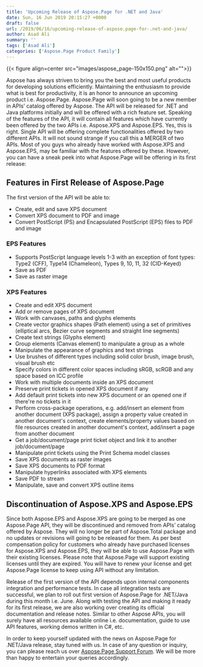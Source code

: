```yaml
---
title: 'Upcoming Release of Aspose.Page for .NET and Java'
date: Sun, 16 Jun 2019 20:15:27 +0000
draft: false
url: /2019/06/16/upcoming-release-of-aspose.page-for-.net-and-java/
author: Asad Ali
summary: ''
tags: ['Asad Ali']
categories: ['Aspose.Page Product Family']
---
```




{{< figure align=center src="images/aspose_page-150x150.png" alt="">}}


Aspose has always striven to bring you the best and most useful products for developing solutions efficiently. Maintaining the enthusiasm to provide what is best for productivity, it is an honor to announce an upcoming product i.e. Aspose.Page. Aspose.Page will soon going to be a new member in APIs’ catalog offered by Aspose. The API will be released for .NET and Java platforms initially and will be offered with a rich feature set. Speaking of the features of the API, it will contain all features which have currently been offered by the two APIs i.e. Aspose.XPS and Aspose.EPS. Yes, this is right. Single API will be offering complete functionalities offered by two different APIs. It will not sound strange if you call this a MERGER of two APIs. Most of you guys who already have worked with Aspose.XPS and Aspose.EPS, may be familiar with the features offered by these. However, you can have a sneak peek into what Aspose.Page will be offering in its first release:

## Features in First Release of Aspose.Page

The first version of the API will be able to:

*   Create, edit and save XPS document
*   Convert XPS document to PDF and image
*   Convert PostScript (PS) and Encapsulated PostScript (EPS) files to PDF and image

### EPS Features

*   Supports PostScript language levels 1-3 with an exception of font types: Type2 (CFF), Type14 (Chameleon), Types 9, 10, 11, 32 (CID-Keyed)
*   Save as PDF
*   Save as raster image

### XPS Features

*   Create and edit XPS document
*   Add or remove pages of XPS document
*   Work with canvases, paths and glyphs elements
*   Create vector graphics shapes (Path element) using a set of primitives (elliptical arcs, Bezier curve segments and straight line segments)
*   Create text strings (Glyphs element)
*   Group elements (Canvas element) to manipulate a group as a whole
*   Manipulate the appearance of graphics and text strings
*   Use brushes of different types including solid color brush, image brush, visual brush etc
*   Specify colors in different color spaces including sRGB, scRGB and any space based on ICC profile
*   Work with multiple documents inside an XPS document
*   Preserve print tickets in opened XPS document if any
*   Add default print tickets into new XPS document or an opened one if there're no tickets in it
*   Perform cross-package operations, e.g. add/insert an element from another document (XPS package), assign a property value created in another document's context, create elements/property values based on file resources created in another document's context, add/insert a page from another document
*   Get a job/document/page print ticket object and link it to another job/document/page
*   Manipulate print tickets using the Print Schema model classes
*   Save XPS documents as raster images
*   Save XPS documents to PDF format
*   Manipulate hyperlinks associated with XPS elements
*   Save PDF to stream
*   Manipulate, save and convert XPS outline items

## Discontinuation of Aspose.XPS and Aspose.EPS

Since both Aspose.EPS and Aspose.XPS are going to be merged as one Aspose.Page API, they will be discontinued and removed from APIs’ catalog offered by Aspose. They will no longer be part of Aspose.Total package and no updates or revisions will going to be released for them. As per best compensation policy for customers who already have purchased licenses for Aspose.XPS and Aspose.EPS, they will be able to use Aspose.Page with their existing licenses. Please note that Aspose.Page will support existing licenses until they are expired. You will have to renew your license and get Aspose.Page license to keep using API without any limitation.

Release of the first version of the API depends upon internal components integration and performance tests. In case all integration tests are successful, we plan to roll out first version of Aspose.Page for .NET/Java during this month i.e. June. Along with testing the API and making it ready for its first release, we are also working over creating its official documentation and release notes. Similar to other Aspose APIs, you will surely have all resources available online i.e. documentation, guide to use API features, working demos written in C#, etc.

In order to keep yourself updated with the news on Aspose.Page for .NET/Java release, stay tuned with us. In case of any question or inquiry, you can please reach us over [Aspose.Page Support Forum][1]. We will be more than happy to entertain your queries accordingly.




[1]: https://forum.aspose.com/c/page "Aspose.Page Support Forum"




